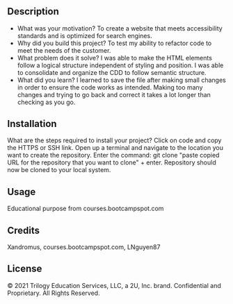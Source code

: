 # <Horiseon Search Engine Optimization>
## Description
- What was your motivation? To create a website that meets accessibility standards and is optimized for search engines.
- Why did you build this project? To test my ability to refactor code to meet the needs of the customer. 
- What problem does it solve? I was able to make the HTML elements follow a logical structure independent of styling and position. I was able to consolidate and organize the CDD to follow semantic structure. 
- What did you learn? I learned to save the file after making small changes in order to ensure the code works as intended. Making too many changes and trying to go back and correct it takes a lot longer than checking as you go. 
## Installation
What are the steps required to install your project? Click on code and copy the HTTPS or SSH link. Open up a terminal and navigate to the location you want to create the repository. Enter the command: git clone "paste copied URL for the repository that you want to clone" + enter. Repository should now be cloned to your local system. 
## Usage
Educational purpose from courses.bootcampspot.com
## Credits
Xandromus, courses.bootcampspot.com, LNguyen87
## License
© 2021 Trilogy Education Services, LLC, a 2U, Inc. brand. Confidential and Proprietary. All Rights Reserved.